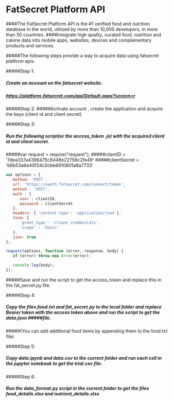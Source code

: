 # **FatSecret Platform API**

####The FatSecret Platform API is the #1 verified food and nutrition database in the world, utilized by more than 10,000 developers, in more than 50 countries. ####Integrate high quality, curated food, nutrition and calorie data into mobile apps, websites, devices and complementary products and services.

#####The following steps provide a way to acquire data using fatsecret platform apis.

#####Step 1:
#####	Create an account on the fatsecret website.
#####	https://platform.fatsecret.com/api/Default.aspx?screen=r

#####Step 2:
#####Activate account , create the application and acquire the keys (client id and client secret)
	
#####Step 3:
#####	Run the following script(or the access_token .js) with the acquired client id and client secret.

#####var request = require("request");
#####clientID = '7dea337a4396475c9449e22756c2fe49'
#####clientSecret = 'b6b53a6e40f24c0cbb6910801a8a7733'
```javascript
var options = {
   method: 'POST',
   url: 'https://oauth.fatsecret.com/connect/token',
   method : 'POST',
   auth : {
      user : clientID,
      password : clientSecret
   },
   headers: { 'content-type': 'application/json'},
   form: {
      'grant_type': 'client_credentials',
      'scope' : 'basic'
   },
   json: true
};

request(options, function (error, response, body) {
   if (error) throw new Error(error);

   console.log(body);
});
```
#####Save and run the script to get the access_token and replace this in the fat_secret.py file.

#####Step 4:
#####	Copy the files food.txt and fat_secret.py to the local folder and replace Bearer token with the access token above and run the script to get the data.json #####file.
#####(You can add additional food items by appending them to the food.txt file)

#####Step 5:
#####	Copy data.ipynb and data.csv to the current folder and run each cell in the jupyter notebook to get the trial.csv file.

#####Step 6:
##### 	Run the data_format.py script in the current folder to get the files food_details.xlsx and nutrient_details.xlsx
